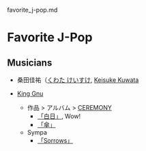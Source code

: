 favorite_j-pop.md

# Favorite J-Pop
## Musicians
* 桑田佳祐（[くわた けいすけ](https://ja.wikipedia.org/wiki/%E6%A1%91%E7%94%B0%E4%BD%B3%E7%A5%90), [Keisuke Kuwata](https://en.wikipedia.org/wiki/Keisuke_Kuwata)

* [King Gnu](きんぐぬー)
  * 作品 > アルバム > [CEREMONY](https://www.oricon.co.jp/prof/656672/products/1343367/1/)
    * [「白日」](https://www.youtube.com/watch?v=ony539T074w), Wow! 
    * [「傘」](https://www.youtube.com/watch?v=g4_nRpHotMo)
  * Sympa
    * [「Sorrows」](https://www.youtube.com/watch?v=tZ8DP7GZYiA&list=OLAK5uy_kEUNyM7elzWB4r4VzxISHQAT1P-YDqeC8&index=4)
    
